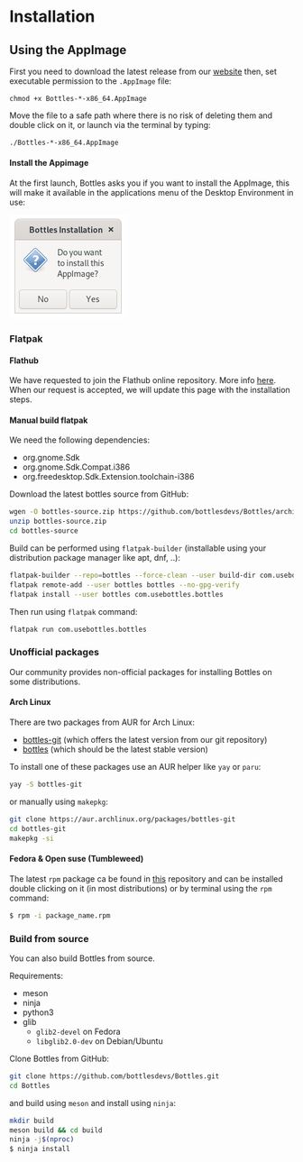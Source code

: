 # Installation

## Using the AppImage

First you need to download the latest release from our [website](https://usebottles.com/download) then, set executable permission to the `.AppImage` file:

```
chmod +x Bottles-*-x86_64.AppImage
```

Move the file to a safe path where there is no risk of deleting them and double click on it, or launch via the terminal by typing:

```bash
./Bottles-*-x86_64.AppImage
```

#### Install the Appimage

At the first launch, Bottles asks you if you want to install the AppImage, this will make it available in the applications menu of the Desktop Environment in use:

![](.gitbook/assets/screenshot-from-2021-01-05-11-43-48.png)

### Flatpak

#### Flathub

We have requested to join the Flathub online repository. More info [here](https://github.com/flathub/flathub/pull/2022). When our request is accepted, we will update this page with the installation steps.

#### Manual build flatpak

We need the following dependencies:

* org.gnome.Sdk
* org.gnome.Sdk.Compat.i386
* org.freedesktop.Sdk.Extension.toolchain-i386

Download the latest bottles source from GitHub:

```bash
wgen -O bottles-source.zip https://github.com/bottlesdevs/Bottles/archive/master.zip
unzip bottles-source.zip
cd bottles-source
```

Build can be performed using `flatpak-builder` \(installable using your distribution package manager like apt, dnf, ..\):

```bash
flatpak-builder --repo=bottles --force-clean --user build-dir com.usebottles.bottles.yml
flatpak remote-add --user bottles bottles --no-gpg-verify
flatpak install --user bottles com.usebottles.bottles
```

Then run using `flatpak` command:

```bash
flatpak run com.usebottles.bottles
```

### Unofficial packages

Our community provides non-official packages for installing Bottles on some distributions.

#### Arch Linux

There are two packages from AUR for Arch Linux:

* [bottles-git](https://aur.archlinux.org/packages/bottles-git) \(which offers the latest version from our git repository\)
* [bottles](https://aur.archlinux.org/packages/bottles) \(which should be the latest stable version\)

To install one of these packages use an AUR helper like `yay` or `paru`:

```bash
yay -S bottles-git
```

or manually using `makepkg`:

```bash
git clone https://aur.archlinux.org/packages/bottles-git
cd bottles-git
makepkg -si
```

#### Fedora & Open suse \(Tumbleweed\)

The latest `rpm` package ca be found in [this](https://download.opensuse.org/repositories/home:/WhiXard/openSUSE_Tumbleweed/x86_64/) repository and can be installed double clicking on it \(in most distributions\) or by terminal using the `rpm` command:

```bash
$ rpm -i package_name.rpm
```

### Build from source

You can also build Bottles from source.

Requirements:

* meson
* ninja
* python3
* glib
  * `glib2-devel` on Fedora
  * `libglib2.0-dev` on Debian/Ubuntu

Clone Bottles from GitHub:

```bash
git clone https://github.com/bottlesdevs/Bottles.git
cd Bottles
```

and build using `meson` and install using `ninja`:

```bash
mkdir build
meson build && cd build
ninja -j$(nproc)
$ ninja install
```

